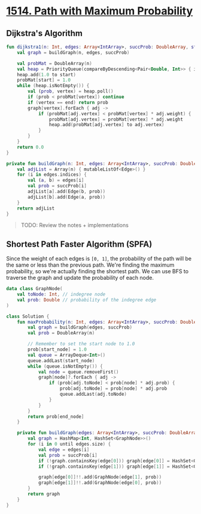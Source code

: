 # [1514. Path with Maximum Probability](https://leetcode.com/problems/path-with-maximum-probability/description/)

## Dijkstra's Algorithm
```kotlin
fun dijkstra1(n: Int, edges: Array<IntArray>, succProb: DoubleArray, start: Int, end: Int): Double {
    val graph = buildGraph(n, edges, succProb)

    val probMat = DoubleArray(n)
    val heap = PriorityQueue(compareByDescending<Pair<Double, Int>> { it.first })
    heap.add(1.0 to start)
    probMat[start] = 1.0
    while (heap.isNotEmpty()) {
        val (prob, vertex) = heap.poll()
        if (prob < probMat[vertex]) continue
        if (vertex == end) return prob
        graph[vertex].forEach { adj ->
            if (probMat[adj.vertex] < probMat[vertex] * adj.weight) {
                probMat[adj.vertex] = probMat[vertex] * adj.weight
                heap.add(probMat[adj.vertex] to adj.vertex)
            }
        }
    }
    return 0.0
}

private fun buildGraph(n: Int, edges: Array<IntArray>, succProb: DoubleArray): Array<MutableList<Edge>> {
    val adjList = Array(n) { mutableListOf<Edge>() }
    for (i in edges.indices) {
        val (a, b) = edges[i]
        val prob = succProb[i]
        adjList[a].add(Edge(b, prob))
        adjList[b].add(Edge(a, prob))
    }
    return adjList
}
```

> TODO: Review the notes + implementations

## Shortest Path Faster Algorithm (SPFA)
Since the weight of each edges is `[0, 1]`, the probability of the path will be the same or less than the previous path. We're finding the maximum probability, so we're actually finding the shortest path. We can use BFS to traverse the graph and update the probability of each node.

```kotlin
data class GraphNode(
    val toNode: Int, // indegree node
    val prob: Double // probability of the indegree edge
)

class Solution {
    fun maxProbability(n: Int, edges: Array<IntArray>, succProb: DoubleArray, start_node: Int, end_node: Int): Double {
        val graph = buildGraph(edges, succProb)
        val prob = DoubleArray(n)

        // Remember to set the start node to 1.0
        prob[start_node] = 1.0
        val queue = ArrayDeque<Int>()
        queue.addLast(start_node)
        while (queue.isNotEmpty()) {
            val node = queue.removeFirst()
            graph[node]?.forEach { adj ->
                if (prob[adj.toNode] < prob[node] * adj.prob) {
                    prob[adj.toNode] = prob[node] * adj.prob
                    queue.addLast(adj.toNode)
                }
            }
        }
        return prob[end_node]
    }

    private fun buildGraph(edges: Array<IntArray>, succProb: DoubleArray): HashMap<Int, HashSet<GraphNode>> {
        val graph = HashMap<Int, HashSet<GraphNode>>()
        for (i in 0 until edges.size) {
            val edge = edges[i]
            val prob = succProb[i]
            if (!graph.containsKey(edge[0])) graph[edge[0]] = HashSet<GraphNode>()
            if (!graph.containsKey(edge[1])) graph[edge[1]] = HashSet<GraphNode>()

            graph[edge[0]]!!.add(GraphNode(edge[1], prob))
            graph[edge[1]]!!.add(GraphNode(edge[0], prob))
        }
        return graph
    }
}
```